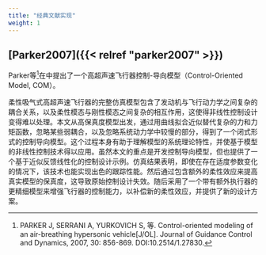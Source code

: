 ```yaml
---
title: "经典文献实现"
weight: 1
---
```



## [Parker2007]({{< relref "parker2007" >}})

Parker等[^parker2007]在中提出了一个高超声速飞行器控制-导向模型（Control-Oriented Model, COM）。

[^parker2007]: PARKER J, SERRANI A, YURKOVICH S, 等. Control-oriented modeling of an air-breathing hypersonic vehicle[J/OL]. Journal of Guidance Control and Dynamics, 2007, 30: 856-869. DOI:10.2514/1.27830.

柔性吸气式高超声速飞行器的完整仿真模型包含了发动机与飞行动力学之间复杂的耦合关系，以及柔性模态与刚性模态之间复杂的相互作用，这使得非线性控制设计变得难以处理。本文从高保真度模型出发，通过用曲线拟合近似替代复杂的力和力矩函数，忽略某些弱耦合，以及忽略系统动力学中较慢的部分，得到了一个闭式形式的控制导向模型。这个过程本身有助于理解模型的系统理论特性，并使基于模型的非线性控制技术得以应用。虽然本文的重点是开发控制导向模型，但也提供了一个基于近似反馈线性化的控制设计示例。仿真结果表明，即使在存在适度参数变化的情况下，该技术也能实现出色的跟踪性能。然后通过包含额外的柔性效应来提高真实模型的保真度，这导致原始控制设计失效。随后采用了一个带有额外执行器的更精细模型来增强飞行器的控制能力，以补偿新的柔性效应，并提供了新的设计方案。

